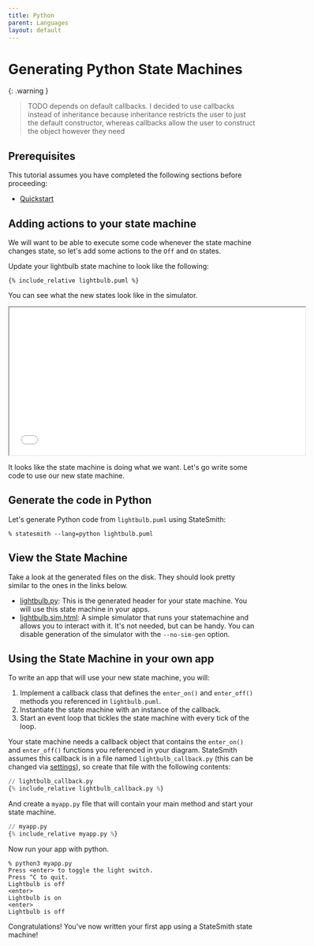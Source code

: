 ```yaml
---
title: Python
parent: Languages
layout: default
---
```


# Generating Python State Machines

{: .warning }
> TODO depends on default callbacks.
> I decided to use callbacks instead of inheritance because inheritance restricts
> the user to just the default constructor, whereas callbacks allow the user
> to construct the object however they need


## Prerequisites

This tutorial assumes you have completed the following sections before proceeding:
* [Quickstart](/StateSmith/quickstart/)



## Adding actions to your state machine

We will want to be able to execute some code whenever the state machine changes state, so let's add some actions to the `Off` and `On` states.

Update your lightbulb state machine to look like the following:

```plantuml
{% include_relative lightbulb.puml %}
```

You can see what the new states look like in the simulator.

<iframe height="300" width="600" src="gen/lightbulb.sim.html"></iframe>


It looks like the state machine is doing what we want. Let's go write some code to use our new state machine.

## Generate the code in Python

Let's generate Python code from `lightbulb.puml` using StateSmith:

```
% statesmith --lang=python lightbulb.puml
```

## View the State Machine

Take a look at the generated files on the disk. They should look pretty similar to the ones in the links below.

* [lightbulb.py](gen/lightbulb.py): This is the generated header for your state machine. You will use this state machine in your apps.
* [lightbulb.sim.html](gen/lightbulb.sim.html): A simple simulator that runs your statemachine and allows you to interact with it. It's not needed, but can be handy. You can disable generation of the simulator with the `--no-sim-gen` option.


## Using the State Machine in your own app

To write an app that will use your new state machine, you will:

1. Implement a callback class that defines the `enter_on()` and `enter_off()` methods you referenced in `lightbulb.puml`.
2. Instantiate the state machine with an instance of the callback.
3. Start an event loop that tickles the state machine with every tick of the loop.

Your state machine needs a callback object that contains the `enter_on()` and `enter_off()` functions you referenced in your diagram. StateSmith assumes this callback is in a file named `lightbulb_callback.py` (this can be changed via [settings](/advanced/settings.html)), so create that file with the following contents:

```python
// lightbulb_callback.py
{% include_relative lightbulb_callback.py %}
```

And create a `myapp.py` file that will contain your main method and start your state machine.

```python
// myapp.py
{% include_relative myapp.py %}
```

Now run your app with python.


```
% python3 myapp.py
Press <enter> to toggle the light switch.
Press ^C to quit.
Lightbulb is off
<enter>
Lightbulb is on
<enter>
Lightbulb is off
```

Congratulations! You've now written your first app using a StateSmith state machine!
